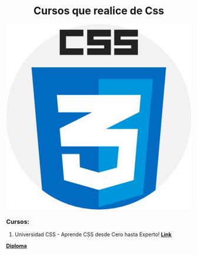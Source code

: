 <h1 align="center">  Cursos que realice de Css </h1>

<p align="center">
<img align="center" src="https://github.com/Jhonnyk-book/Desarrollo-web-Basico/blob/main/Css/Css.png" />
</p>

### Cursos:

1. Universidad CSS - Aprende CSS desde Cero hasta Experto!
 **[Link](https://www.udemy.com/course/universidad-css-aprende-css-desde-cero-flexbox-responsive-web-desing/learn/lecture/26007606#overview)** 

**[Diploma](https://udemy-certificate.s3.amazonaws.com/image/UC-554e3df2-0317-4edb-9a18-18563c4d08ed.jpg?v=1655336498000)**
